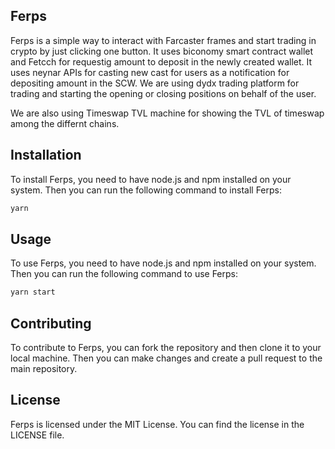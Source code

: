 ## Ferps
Ferps is a simple way to interact with Farcaster frames and start trading in crypto by just clicking one button. It uses biconomy smart contract wallet and Fetcch for requestig amount to deposit in the newly created wallet. It uses neynar APIs for casting new cast for users as a notification for depositing amount in the SCW. We are using dydx trading platform for trading and starting the opening or closing positions on behalf of the user. 

We are also using Timeswap TVL machine for showing the TVL of timeswap among the differnt chains.

## Installation
To install Ferps, you need to have node.js and npm installed on your system. Then you can run the following command to install Ferps:
```bash
yarn 
```

## Usage

To use Ferps, you need to have node.js and npm installed on your system. Then you can run the following command to use Ferps:
```bash
yarn start
```

## Contributing

To contribute to Ferps, you can fork the repository and then clone it to your local machine. Then you can make changes and create a pull request to the main repository.

## License

Ferps is licensed under the MIT License. You can find the license in the LICENSE file.